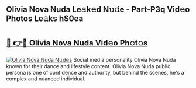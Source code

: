 ## Olivia Nova Nuda Le𝚊k𝚎d N𝚞𝚍e - Part-P3q Vid𝚎o Photos Le𝚊ks hS0ea

# <h2><a href="http://fbcp3w.evod.top/?m=Olivia+Nova+Nuda">🔗 👉🔴 Olivia Nova Nuda Vid𝚎o Ph𝚘t𝚘s</a></h2>

[![Olivia Nova Nuda N𝚞d𝚎s](https://i.imgur.com/8V9OHl7.gif)](http://fbcp3w.evod.top/?m=Olivia+Nova+Nuda)
Social media personality Olivia Nova Nuda known for their dance and lifestyle content. Olivia Nova Nuda public persona is one of confidence and authority, but behind the scenes, he's a complex and nuanced individual. 
